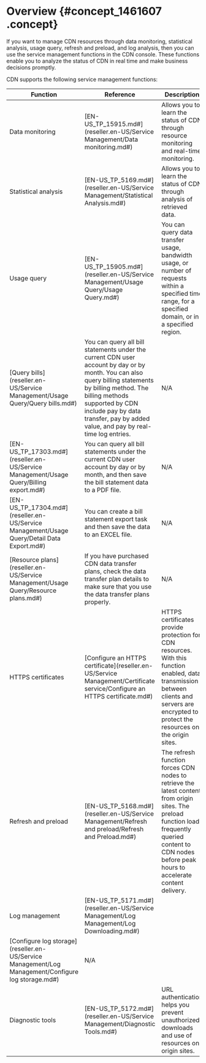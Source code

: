 # Overview {#concept_1461607 .concept}

If you want to manage CDN resources through data monitoring, statistical analysis, usage query, refresh and preload, and log analysis, then you can use the service management functions in the CDN console. These functions enable you to analyze the status of CDN in real time and make business decisions promptly.

CDN supports the following service management functions:

|Function|Reference|Description|Default|
|--------|---------|-----------|-------|
|Data monitoring|[EN-US\_TP\_15915.md\#](reseller.en-US/Service Management/Data monitoring.md#)|Allows you to learn the status of CDN through resource monitoring and real-time monitoring.|N/A|
|Statistical analysis|[EN-US\_TP\_5169.md\#](reseller.en-US/Service Management/Statistical Analysis.md#)|Allows you to learn the status of CDN through analysis of retrieved data.|N/A|
|Usage query|[EN-US\_TP\_15905.md\#](reseller.en-US/Service Management/Usage Query/Usage Query.md#)|You can query data transfer usage, bandwidth usage, or number of requests within a specified time range, for a specified domain, or in a specified region.|N/A|
|[Query bills](reseller.en-US/Service Management/Usage Query/Query bills.md#)|You can query all bill statements under the current CDN user account by day or by month. You can also query billing statements by billing method. The billing methods supported by CDN include pay by data transfer, pay by added value, and pay by real-time log entries.|N/A|
|[EN-US\_TP\_17303.md\#](reseller.en-US/Service Management/Usage Query/Billing export.md#)|You can query all bill statements under the current CDN user account by day or by month, and then save the bill statement data to a PDF file.|N/A|
|[EN-US\_TP\_17304.md\#](reseller.en-US/Service Management/Usage Query/Detail Data Export.md#)|You can create a bill statement export task and then save the data to an EXCEL file.|N/A|
|[Resource plans](reseller.en-US/Service Management/Usage Query/Resource plans.md#)|If you have purchased CDN data transfer plans, check the data transfer plan details to make sure that you use the data transfer plans properly.|N/A|
|HTTPS certificates|[Configure an HTTPS certificate](reseller.en-US/Service Management/Certificate service/Configure an HTTPS certificate.md#)|HTTPS certificates provide protection for CDN resources. With this function enabled, data transmission between clients and servers are encrypted to protect the resources on the origin sites.|Disabled|
|Refresh and preload|[EN-US\_TP\_5168.md\#](reseller.en-US/Service Management/Refresh and preload/Refresh and Preload.md#)|The refresh function forces CDN nodes to retrieve the latest content from origin sites. The preload function loads frequently queried content to CDN nodes before peak hours to accelerate content delivery.|N/A|
|Log management|[EN-US\_TP\_5171.md\#](reseller.en-US/Service Management/Log Management/Log Downloading.md#)| |N/A|
|[Configure log storage](reseller.en-US/Service Management/Log Management/Configure log storage.md#)|N/A|
|Diagnostic tools|[EN-US\_TP\_5172.md\#](reseller.en-US/Service Management/Diagnostic Tools.md#)|URL authentication helps you prevent unauthorized downloads and use of resources on origin sites.|N/A|

